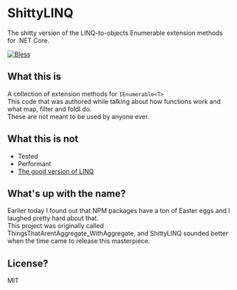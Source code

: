 # ShittyLINQ
The shitty version of the LINQ-to-objects Enumerable extension methods for .NET Core.

[![Bless](https://cdn.rawgit.com/LunaGao/BlessYourCodeTag/master/tags/alpaca.svg)](http://lunagao.github.io/BlessYourCodeTag/)

## What this is  
A collection of extension methods for `IEnumerable<T>`  
This code that was authored while talking about how functions work and what map, filter and foldl do.  
These are not meant to be used by anyone ever.

## What this is not
 - Tested
 - Performant
 - [The good version of LINQ](https://docs.microsoft.com/en-us/dotnet/csharp/linq/)

## What's up with the name?  
Earlier today I found out that NPM packages have a ton of Easter eggs and I laughed pretty hard about that.  
This project was originally called ThingsThatArentAggregate_WithAggregate, and ShittyLINQ sounded better when the time came to release this masterpiece.

## License?
MIT
